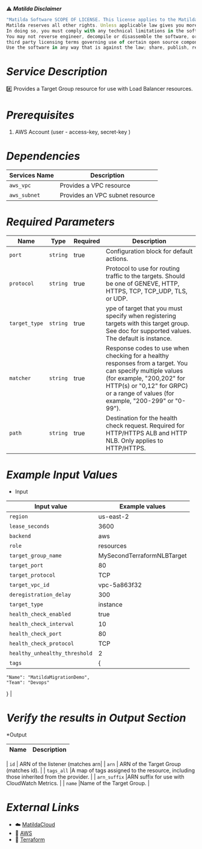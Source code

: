 :warning: ***Matilda Disclaimer***
```javascript
"Matilda Software SCOPE OF LICENSE. This license applies to the Matilda cloud product. The software is licensed, not sold. This agreement only gives you some rights to use the software. 
Matilda reserves all other rights. Unless applicable law gives you more rights despite this limitation, you may use the software only as expressly permitted in this agreement. 
In doing so, you must comply with any technical limitations in the software that only allow you to use it in certain ways. 
You may not reverse engineer, decompile or disassemble the software, or otherwise attempt to derive the source code for the software except and solely to the extent required by 
third party licensing terms governing use of certain open source components that may be included in the software; remove, minimize, block or modify any notices of Matilda or its suppliers in the software; 
Use the software in any way that is against the law; share, publish, rent or lease the software, or provide the software as a offering for others to use."
```

# *Service Description*
:hash: Provides a Target Group resource for use with Load Balancer resources.

# *Prerequisites*
1. AWS Account (user - access-key, secret-key )

# *Dependencies*
| **Services Name**        | **Description**                                                      |
|--------------------------|----------------------------------------------------------------------|
| `aws_vpc`                | Provides a VPC resource                                              |
| `aws_subnet`             | Provides an VPC subnet resource                                      |



# *Required Parameters*
| Name | Type | Required | Description |
| --- | --- | --- | --- |
| `port` | `string` | true | Configuration block for default actions.                |
| `protocol` | `string` | true| Protocol to use for routing traffic to the targets. Should be one of GENEVE, HTTP, HTTPS, TCP, TCP_UDP, TLS, or UDP.                      |
| `target_type` | `string` | true| ype of target that you must specify when registering targets with this target group. See doc for supported values. The default is instance.                             |
| `matcher` | `string` | true| Response codes to use when checking for a healthy responses from a target. You can specify multiple values (for example, "200,202" for HTTP(s) or "0,12" for GRPC) or a range of values (for example, "200-299" or "0-99").               |
| `path` | `string` | true| Destination for the health check request. Required for HTTP/HTTPS ALB and HTTP NLB. Only applies to HTTP/HTTPS.                |







# *Example Input Values*
* Input

| Input value                       | Example values                                                                           |
|-----------------------------------|------------------------------------------------------------------------------------------|
| `region`                             | us-east-2                                                                    | 
| `lease_seconds`                   | 3600                                                                                 |
| `backend`                   | aws                                                                                 |
| `role`                   | resources                                                                                 |
| `target_group_name`                   | MySecondTerraformNLBTarget                   |
| `target_port`                   | 80                                                                                 |
| `target_protocol`                   | TCP                                                                                 |
| `target_vpc_id`                   | vpc-5a863f32                                                                            |
| `deregistration_delay`                   | 300                                            |
| `target_type`                   | instance                                                                                 |
| `health_check_enabled`                   | true                                    |
| `health_check_interval`                   | 10                                                                                 |
| `health_check_port`                   | 80                                                                                 |
| `health_check_protocol`                   | TCP                                                 |
| `healthy_unhealthy_threshold`                   | 2                                                                |
| `tags`                   | {                
    "Name": "MatildaMigrationDemo",
    "Team": "Devops"                         
  }                                                                                 |




# *Verify the results in Output Section*
*Output

| Name | Description |
| ------------- | ------------- |

| `id` | ARN of the listener (matches arn|
| `arn` | ARN of the Target Group (matches id). |
| `tags_all` |A map of tags assigned to the resource, including those inherited from the provider. |
| `arn_suffix` |ARN suffix for use with CloudWatch Metrics. |
| `name` |Name of the Target Group. |



# *External Links*
* :cloud: [MatildaCloud](https://www.matildacloud.com/docs/ "Matildacloud")
* :link: [AWS](https://aws.amazon.com/console/)
* :link: [Terraform](https://registry.terraform.io/providers/hashicorp/aws/latest/docs/resources/lb_target_group#attributes-reference)